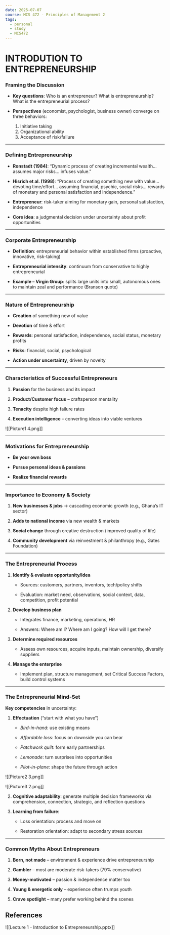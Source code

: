 ```yaml
---
date: 2025-07-07
course: MCS 472 - Principles of Management 2
tags:
  - personal
  - study
  - MCS472
---
```

# **INTRODUTION TO ENTREPRENEURSHIP**
### **Framing the Discussion**

- **Key questions**: Who is an entrepreneur? What is entrepreneurship? What is the entrepreneurial process?
    
- **Perspectives** (economist, psychologist, business owner) converge on three behaviors:
    
    1. Initiative taking
    2. Organizational ability
    3. Acceptance of risk/failure

---

### **Defining Entrepreneurship**

- **Ronstadt (1984)**: “Dynamic process of creating incremental wealth… assumes major risks… infuses value.”
    
- **Hisrich et al. (1998)**: “Process of creating something new with value… devoting time/effort… assuming financial, psychic, social risks… rewards of monetary and personal satisfaction and independence.”
    
- **Entrepreneur**: risk-taker aiming for monetary gain, personal satisfaction, independence
    
- **Core idea**: a judgmental decision under uncertainty about profit opportunities 

---

### **Corporate Entrepreneurship**

- **Definition**: entrepreneurial behavior within established firms (proactive, innovative, risk-taking)
    
- **Entrepreneurial intensity**: continuum from conservative to highly entrepreneurial
    
- **Example – Virgin Group**: splits large units into small, autonomous ones to maintain zeal and performance (Branson quote) 

---

### **Nature of Entrepreneurship**

- **Creation** of something new of value
    
- **Devotion** of time & effort
    
- **Rewards**: personal satisfaction, independence, social status, monetary profits
    
- **Risks**: financial, social, psychological
    
- **Action under uncertainty**, driven by novelty 

---

### **Characteristics of Successful Entrepreneurs**

1. **Passion** for the business and its impact
    
2. **Product/Customer focus** – craftsperson mentality
    
3. **Tenacity** despite high failure rates
    
4. **Execution intelligence** – converting ideas into viable ventures

![[Picture1 4.png]]

---

### **Motivations for Entrepreneurship**

- **Be your own boss**
    
- **Pursue personal ideas & passions**
    
- **Realize financial rewards** 

---

### **Importance to Economy & Society**

1. **New businesses & jobs** → cascading economic growth (e.g., Ghana’s IT sector)
    
2. **Adds to national income** via new wealth & markets
    
3. **Social change** through creative destruction (improved quality of life)
    
4. **Community development** via reinvestment & philanthropy (e.g., Gates Foundation)   

---

### **The Entrepreneurial Process**

1. **Identify & evaluate opportunity/idea**
    
    - Sources: customers, partners, inventors, tech/policy shifts
        
    - Evaluation: market need, observations, social context, data, competition, profit potential
        
2. **Develop business plan**
    
    - Integrates finance, marketing, operations, HR
        
    - Answers: Where am I? Where am I going? How will I get there?
        
3. **Determine required resources**
    
    - Assess own resources, acquire inputs, maintain ownership, diversify suppliers
        
4. **Manage the enterprise**
    
    - Implement plan, structure management, set Critical Success Factors, build control systems

---

### **The Entrepreneurial Mind-Set**

**Key competencies** in uncertainty:

1. **Effectuation** (“start with what you have”)
    
    - _Bird-in-hand_: use existing means
        
    - _Affordable loss_: focus on downside you can bear
        
    - _Patchwork quilt_: form early partnerships
        
    - _Lemonade_: turn surprises into opportunities
        
    - _Pilot-in-plane_: shape the future through action

![[Picture2 3.png]]

![[Picture3 2.png]]

2. **Cognitive adaptability**: generate multiple decision frameworks via comprehension, connection, strategic, and reflection questions
    
3. **Learning from failure**:
    
    - Loss orientation: process and move on
        
    - Restoration orientation: adapt to secondary stress sources

---

### **Common Myths About Entrepreneurs**

1. **Born, not made** – environment & experience drive entrepreneurship
    
2. **Gambler** – most are moderate risk-takers (79% conservative)
    
3. **Money-motivated** – passion & independence matter too
    
4. **Young & energetic only** – experience often trumps youth
    
5. **Crave spotlight** – many prefer working behind the scenes


## **References**

![[Lecture 1 - Introduction to Entrepreneurship.pptx]]
